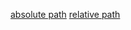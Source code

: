 [absolute path](uppili16/workitem/docs/new-second-category-check/new-second-article.md)
[relative path](docs/new-second-category-check/new-second-article.md)
